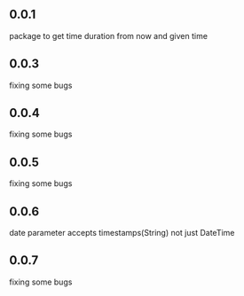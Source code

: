 ## 0.0.1

package to get time duration from now and given time

## 0.0.3

fixing some bugs

## 0.0.4

fixing some bugs

## 0.0.5

fixing some bugs

## 0.0.6

date parameter accepts timestamps(String) not just DateTime

## 0.0.7

fixing some bugs